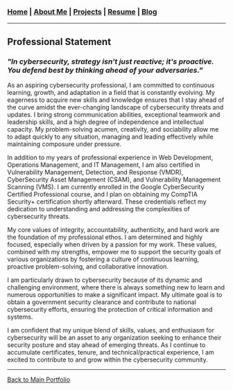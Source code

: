 ### [Home](index.md) | [About Me](aboutme.md) | [Projects](Projects.md) | [Resume](resume.md) | [Blog](blog.md)

---

## Professional Statement

### ***"In cybersecurity, strategy isn't just reactive; it's proactive. You defend best by thinking ahead of your adversaries."***


As an aspiring cybersecurity professional, I am committed to continuous learning, growth, and adaptation in a field that is constantly evolving. My eagerness to acquire new skills and knowledge ensures that I stay ahead of the curve amidst the ever-changing landscape of cybersecurity threats and updates. I bring strong communication abilities, exceptional teamwork and leadership skills, and a high degree of independence and intellectual capacity. My problem-solving acumen, creativity, and sociability allow me to adapt quickly to any situation, managing and leading effectively while maintaining composure under pressure.

In addition to my years of professional experience in Web Development, Operations Management, and IT Management, I am also certified in Vulnerability Management, Detection, and Response (VMDR), CyberSecurity Asset Management (CSAM), and Vulnerability Management Scanning (VMS). I am currently enrolled in the Google CyberSecurity Certified Professional course, and I plan on obtaining my CompTIA Security+ certification shortly afterward. These credentials reflect my dedication to understanding and addressing the complexities of cybersecurity threats.

My core values of integrity, accountability, authenticity, and hard work are the foundation of my professional ethos. I am determined and highly focused, especially when driven by a passion for my work. These values, combined with my strengths, empower me to support the security goals of various organizations by fostering a culture of continuous learning, proactive problem-solving, and collaborative innovation.

I am particularly drawn to cybersecurity because of its dynamic and challenging environment, where there is always something new to learn and numerous opportunities to make a significant impact. My ultimate goal is to obtain a government security clearance and contribute to national cybersecurity efforts, ensuring the protection of critical information and systems.

I am confident that my unique blend of skills, values, and enthusiasm for cybersecurity will be an asset to any organization seeking to enhance their security posture and stay ahead of emerging threats. As I continue to accumulate certificates, tenure, and technical/practical experience, I am excited to contribute to and grow within the cybersecurity community.

--- 
[Back to Main Portfolio](index.md)
